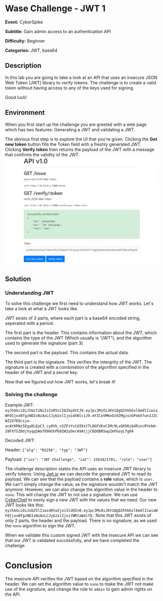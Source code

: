 # Wase Challenge - JWT 1
**Event:** CyberSpike

**Subtitle:** Gain admin access to an authentication API

**Difficulty:** Beginner

**Categories:** JWT, base64

## Description
In this lab you are going to take a look at an API that uses an insecure JSON Web Token (JWT) library to verify tokens. The challenge is to create a valid token without having access to any of the keys used for signing.

Good luck!

## Environment
When you first start up the challenge you are greeted with a web page which has two features: Generating a JWT and validating a JWT.

The obvious first step is to explore the UI that you're given. Clicking the **Get new token** button fills the Token field with a freshly generated JWT.
Clicking **Verify token** then returns the payload of the JWT with a message that confirms the validity of the JWT.
![](https://github.com/RobinvandenHurk/ctf-writeups/blob/master/CyberSpike/images/Wase%20Challenge%20-%20JWT%20%5BValidation%5D.png "UI Screenshot")

## Solution
### Understanding JWT
To solve this challenge we first need to understand how JWT works. Let's take a look at what a JWT looks like.

JWT exists of 3 parts, where each part is a base64 encoded string, seperated with a period.

The first part is the header. This contains information about the JWT, which contains the type of the JWT (Which usually is "JWT"), and the algorithm used to generate the signature (part 3)

The second part is the payload. This contains the actual data.

The third part is the signature. This verifies the intergrity of the JWT. The signature is created with a combination of the algorithm specified in the header of the JWT and a secret key.

Now that we figured out how JWT works, let's break it!

### Solving the challenge
Example JWT: ```eyJhbGciOiJSUzI1NiIsInR5cCI6IkpXVCJ9.eyJpc3MiOiJKV1QgQ2hhbGxlbmdlIiwiaWF0IjoxNTgzNDIxNzAxLCJyb2xlIjoidXNlciJ9.mYICoVMKnOz9ZMgzvzGPebXfwn3JZCWZ2XfEOcsja-wcAtKRNz5EgyDLEpC3_cyOVk_nSZFzYsCUI0itTL0GFVKxC1Mc9LxQXO6i64RincRYebH-I8FXTSZ8djVyqqSWaf89HShPbOIW2yOerA9AtjjC6DOBR5wpZmFGoyLfg04```

Decoded JWT:

Header: ```{"alg": "RS256", "typ": "JWT"}```

Payload: ```{"iss": "JWT Challenge", "iat": 1583421701, "role": "user"}```

The challenge description states the API uses an insecure JWT library to verify tokens. Using [Jwt.io](http://jwt.io) we can decode the generated JWT to read its payload. We can see that the payload contains a **role** value, which is `user`. We can't simply change the value, as the signature wouldn't match the JWT anymore. However, we can also change the algorithm value in the header to `none`. This will change the JWT to not use a signature. We can use [CyberChef](https://gchq.github.io/CyberChef/#recipe=JWT_Sign('','None')&input=eyJpc3MiOiJKV1QgQ2hhbGxlbmdlIiwiaWF0IjoxNTgzNDIxNzAxLCJyb2xlIjoiYWRtaW4ifQ) to easily sign a new JWT with the values that we need. Our new JWT looks like this: ```eyJhbGciOiJub25lIiwidHlwIjoiSldUIn0.eyJpc3MiOiJKV1QgQ2hhbGxlbmdlIiwiaWF0IjoxNTgzNDIxNzAxLCJyb2xlIjoiYWRtaW4ifQ.```
Note that this JWT exists of only 2 parts, the header and the payload. There is no signature, as we used the ```none``` algorithm to sign the JWT.

When we validate this custom signed JWT with the insecure API we can see that our JWT is validated successfully, and we have completed the challenge

# Conclusion
The insecure API verifies the JWT based on the algorithm specified in the header. We can set the algorithm value to `none` to make the JWT not make use of the signature, and change the role to `admin` to gain admin rights on the API. 
